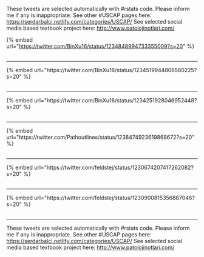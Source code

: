 

These tweets are selected automatically with #rstats code. Please inform me if any is inappropriate.
See other #USCAP pages here: https://serdarbalci.netlify.com/categories/USCAP/ 
See selected social media based textbook project here: http://www.patolojinotlari.com/

{% embed url="https://twitter.com/BinXu16/status/1234848994733355009?s=20" %}<br>
<br>
<hr>
{% embed url="https://twitter.com/BinXu16/status/1234519944806580225?s=20" %}<br>
<br>
<hr>
{% embed url="https://twitter.com/BinXu16/status/1234251928046952448?s=20" %}<br>
<br>
<hr>
{% embed url="https://twitter.com/Pathoutlines/status/1238474923619868672?s=20" %}<br>
<br>
<hr>
{% embed url="https://twitter.com/feldstej/status/1230674207417262082?s=20" %}<br>
<br>
<hr>
{% embed url="https://twitter.com/feldstej/status/1230900815356887046?s=20" %}<br>
<br>
<hr>


These tweets are selected automatically with #rstats code. Please inform me if any is inappropriate.
See other #USCAP pages here: https://serdarbalci.netlify.com/categories/USCAP/ 
See selected social media based textbook project here: http://www.patolojinotlari.com/
